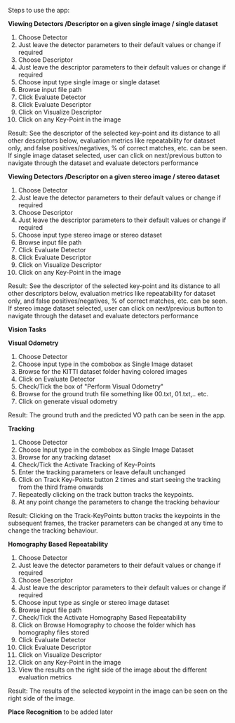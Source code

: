 Steps to use the app:


**Viewing Detectors /Descriptor on a given single image / single dataset**

1. Choose Detector
2. Just leave the detector parameters to their default values or change if required
3. Choose Descriptor
4. Just leave the descriptor parameters to their default values or change if required
5. Choose input type single image or single dataset
6. Browse input file path
7. Click Evaluate Detector
8. Click Evaluate Descriptor
9. Click on Visualize Descriptor
10. Click on any Key-Point in the image

Result: See the descriptor of the selected key-point and its distance to all other descriptors below, evaluation metrics like repeatability for dataset only, and false positives/negatives, % of correct matches, etc. can be seen. If single image dataset selected, user can click on next/previous button to navigate through the dataset and evaluate detectors performance

**Viewing Detectors /Descriptor on a given stereo image / stereo dataset**

1. Choose Detector
2. Just leave the detector parameters to their default values or change if required
3. Choose Descriptor
4. Just leave the descriptor parameters to their default values or change if required
5. Choose input type stereo image or stereo dataset
6. Browse input file path
7. Click Evaluate Detector
8. Click Evaluate Descriptor
9. Click on Visualize Descriptor
10. Click on any Key-Point in the image

Result: See the descriptor of the selected key-point and its distance to all other descriptors below, evaluation metrics like repeatability for dataset only, and false positives/negatives, % of correct matches, etc. can be seen. If stereo image dataset selected, user can click on next/previous button to navigate through the dataset and evaluate detectors performance

**Vision Tasks**

**Visual Odometry**
1. Choose Detector
2. Choose input type in the combobox as Single Image dataset
3. Browse for the KITTI dataset folder having colored images
4. Click on Evaluate Detector
5. Check/Tick the box of "Perform Visual Odometry"
6. Browse for the ground truth file something like 00.txt, 01.txt,.. etc.
7. Click on generate visual odometry

Result: The ground truth and the predicted VO path can be seen in the app.

**Tracking**

1. Choose Detector
2. Choose Input type in the combobox as Single Image Dataset
3. Browse for any tracking dataset
4. Check/Tick the Activate Tracking of Key-Points
5. Enter the tracking parameters or leave default unchanged
6. Click on Track Key-Points button 2 times and start seeing the tracking from the third frame onwards
7. Repeatedly clicking on the track button tracks the keypoints.
8. At any point change the parameters to change the tracking behaviour

Result: Clicking on the Track-KeyPoints button tracks the keypoints in the subsequent frames, the tracker parameters can be changed at any time to change the tracking behaviour.

**Homography Based Repeatability**

1. Choose Detector
2. Just leave the detector parameters to their default values or change if required
3. Choose Descriptor
4. Just leave the descriptor parameters to their default values or change if required
5. Choose input type as single or stereo image dataset
6. Browse input file path
7. Check/Tick the Activate Homography Based Repeatability
8. Click on Browse Homography to choose the folder which has homography files stored
9. Click Evaluate Detector
10. Click Evaluate Descriptor
11. Click on Visualize Descriptor
12. Click on any Key-Point in the image
13. View the results on the right side of the image about the different evaluation metrics

Result: The results of the selected keypoint in the image can be seen on the right side of the image.

**Place Recognition**
to be added later

